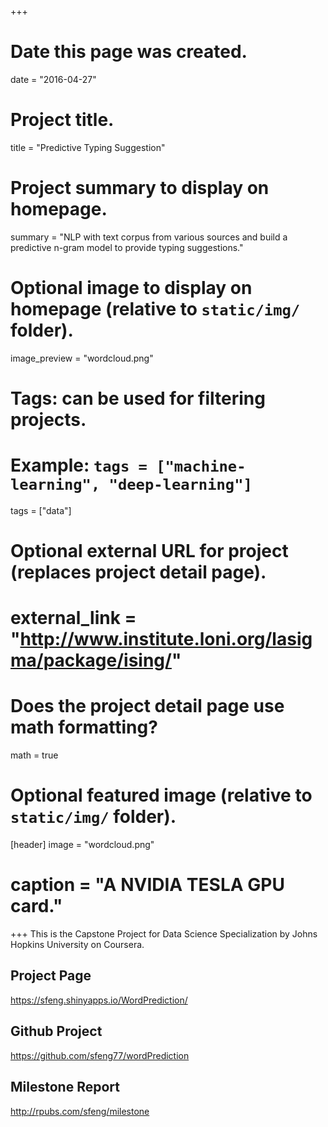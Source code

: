 +++
# Date this page was created.
date = "2016-04-27"

# Project title.
title = "Predictive Typing Suggestion"

# Project summary to display on homepage.
summary = "NLP with text corpus from various sources and build a predictive n-gram model to provide typing suggestions."

# Optional image to display on homepage (relative to `static/img/` folder).
image_preview = "wordcloud.png"

# Tags: can be used for filtering projects.
# Example: `tags = ["machine-learning", "deep-learning"]`
tags = ["data"]

# Optional external URL for project (replaces project detail page).
# external_link = "http://www.institute.loni.org/lasigma/package/ising/"

# Does the project detail page use math formatting?
math = true

# Optional featured image (relative to `static/img/` folder).
[header]
image = "wordcloud.png"
# caption = "A NVIDIA TESLA GPU card."

+++
This is the Capstone Project for Data Science Specialization by Johns Hopkins University on Coursera.

## Project Page  
https://sfeng.shinyapps.io/WordPrediction/

## Github Project
https://github.com/sfeng77/wordPrediction


## Milestone Report
http://rpubs.com/sfeng/milestone



